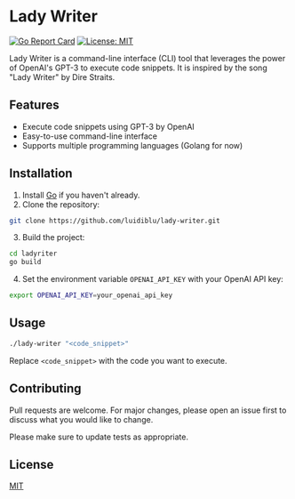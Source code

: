 # Lady Writer

[![Go Report Card](https://goreportcard.com/badge/github.com/luidiblu/lady-writer)](https://goreportcard.com/report/github.com/luidiblu/lady-writer)
[![License: MIT](https://img.shields.io/badge/License-MIT-green.svg)](https://opensource.org/licenses/MIT)

Lady Writer is a command-line interface (CLI) tool that leverages the power of OpenAI's GPT-3 to execute code snippets. It is inspired by the song "Lady Writer" by Dire Straits.

## Features

- Execute code snippets using GPT-3 by OpenAI
- Easy-to-use command-line interface
- Supports multiple programming languages (Golang for now)

## Installation

1. Install [Go](https://golang.org/dl/) if you haven't already.
2. Clone the repository:

```bash
git clone https://github.com/luidiblu/lady-writer.git
```

3. Build the project:

```bash
cd ladyriter
go build
```

4. Set the environment variable `OPENAI_API_KEY` with your OpenAI API key:

```bash
export OPENAI_API_KEY=your_openai_api_key
```

## Usage

```bash
./lady-writer "<code_snippet>"
```

Replace `<code_snippet>` with the code you want to execute.

## Contributing

Pull requests are welcome. For major changes, please open an issue first to discuss what you would like to change.

Please make sure to update tests as appropriate.

## License

[MIT](https://opensource.org/licenses/MIT)
